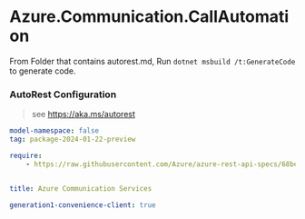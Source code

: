 # Azure.Communication.CallAutomation

From Folder that contains autorest.md, Run `dotnet msbuild /t:GenerateCode` to generate code.

### AutoRest Configuration
> see https://aka.ms/autorest

```yaml
model-namespace: false
tag: package-2024-01-22-preview

require:
    - https://raw.githubusercontent.com/Azure/azure-rest-api-specs/68be03f70a4d4ef300078ccc68f09d568f96d25f/specification/communication/data-plane/CallAutomation/readme.md


title: Azure Communication Services

generation1-convenience-client: true
```
